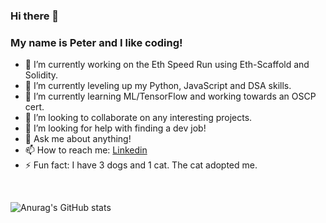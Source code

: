 ### Hi there 👋
### My name is Peter and I like coding!

- 🔭 I’m currently working on the Eth Speed Run using Eth-Scaffold and Solidity.
- 🌱 I’m currently leveling up my Python, JavaScript and DSA skills.
- 🌱 I’m currently learning ML/TensorFlow and working towards an OSCP cert.
- 👯 I’m looking to collaborate on any interesting projects.
- 🤔 I’m looking for help with finding a dev job!
- 💬 Ask me about anything!
- 📫 How to reach me: [Linkedin](https://www.linkedin.com/in/peter-joh-03b69a1a1/)
- ⚡ Fun fact: I have 3 dogs and 1 cat. The cat adopted me.

<br>


![Anurag's GitHub stats](https://github-readme-stats.vercel.app/api?username=rollingferret&show_icons=true&theme=highcontrast&count_private=true)

<!--
**rollingferret/rollingferret** is a ✨ _special_ ✨ repository because its `README.md` (this file) appears on your GitHub profile.

Here are some ideas to get you started:

- 🔭 I’m currently working on ...
- 🌱 I’m currently learning ...
- 👯 I’m looking to collaborate on ...
- 🤔 I’m looking for help with ...
- 💬 Ask me about ...
- 📫 How to reach me: ...
- 😄 Pronouns: ...
- ⚡ Fun fact: ...
-->
